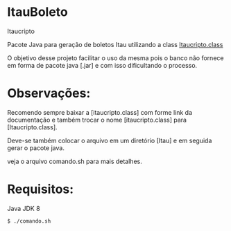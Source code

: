 # ItauBoleto
Itaucripto

Pacote Java para geração de boletos Itau utilizando a class [Itaucripto.class](http://www.itaushopline.com.br/cadastrado/download/itaucripto.class)

O objetivo desse projeto facilitar o uso da mesma pois o banco não fornece em forma de pacote java [.jar] e com isso dificultando o processo.

# Observações:
Recomendo sempre baixar a [itaucripto.class] com forme link da documentação e também trocar o nome [itaucripto.class] para [Itaucripto.class]. 

Deve-se também colocar o arquivo em um diretório [Itau] e em seguida gerar o pacote java. 

veja o arquivo comando.sh para mais detalhes.

# Requisitos:
Java JDK 8

```
$ ./comando.sh
```



